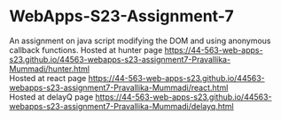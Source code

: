 # WebApps-S23-Assignment-7
An assignment on java script modifying the DOM and using anonymous callback functions.
Hosted at hunter page https://44-563-web-apps-s23.github.io/44563-webapps-s23-assignment7-Pravallika-Mummadi/hunter.html <br>
Hosted at react page https://44-563-web-apps-s23.github.io/44563-webapps-s23-assignment7-Pravallika-Mummadi/react.html <br>
Hosted at delayQ page https://44-563-web-apps-s23.github.io/44563-webapps-s23-assignment7-Pravallika-Mummadi/delayq.html
